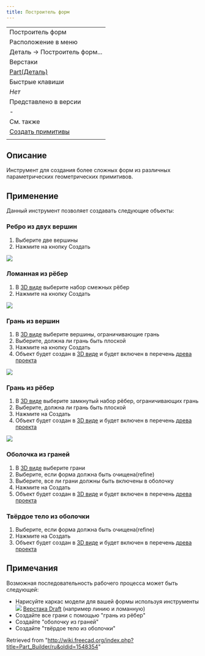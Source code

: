 ```yaml
---
title: Построитель форм
---
```

|  |
| --- |
| Построитель форм |
| Расположение в меню |
| Деталь -> Построитель форм... |
| Верстаки |
| [Part(Деталь)](/Part_Workbench/ru "Part Workbench/ru") |
| Быстрые клавиши |
| *Нет* |
| Представлено в версии |
| - |
| См. также |
| [Создать примитивы](/Part_Primitives/ru "Part Primitives/ru") |
|  |

## Описание

Инструмент для создания более сложных форм из различных параметрических геометрических примитивов.

## Применение

Данный инструмент позволяет создавать следующие объекты:

### Ребро из двух вершин

1. Выберите две вершины
2. Нажмите на кнопку Создать

![](/images/Edge_from_verts-1.gif)

### Ломанная из рёбер

1. В [3D виде](/3D_view/ru "3D view/ru") выберите набор смежных рёбер
2. Нажмите на кнопку Создать

![](/images/Wire_from_edges-1.gif)

### Грань из вершин

1. В [3D виде](/3D_view/ru "3D view/ru") выберите вершины, ограничивающие грань
2. Выберите, должна ли грань быть плоской
3. Нажмите на кнопку Создать
4. Объект будет создан в [3D виде](/3D_view/ru "3D view/ru") и будет включен в перечень [древа проекта](/Tree_view/ru "Tree view/ru")

![](/images/Face_from_verts.gif)

### Грань из рёбер

1. В [3D виде](/3D_view/ru "3D view/ru") выберите замкнутый набор рёбер, ограничивающих грань
2. Выберите, должна ли грань быть плоской
3. Нажмите на Создать
4. Объект будет создан в [3D виде](/3D_view/ru "3D view/ru") и будет включен в перечень [древа проекта](/Tree_view/ru "Tree view/ru")

![](/images/Face_from_edges.gif)

### Оболочка из граней

1. В [3D виде](/3D_view/ru "3D view/ru") выберите грани
2. Выберите, если форма должна быть очищена(refine)
3. Выберите, все ли грани должны быть включены в оболочку
4. Нажмите на Создать
5. Объект будет создан в [3D виде](/3D_view/ru "3D view/ru") и будет включен в перечень [древа проекта](/Tree_view/ru "Tree view/ru")

### Твёрдое тело из оболочки

1. Выберите, если форма должна быть очищена(refine)
2. Нажмите на Создать
3. Объект будет создан в [3D виде](/3D_view/ru "3D view/ru") и будет включен в перечень [древа проекта](/Tree_view/ru "Tree view/ru")

## Примечания

Возможная последовательность рабочего процесса может быть следующей:

* Нарисуйте каркас модели для вашей формы используя инструменты ![](/images/Workbench_Draft.svg) [Верстака Draft](/Draft_Workbench/ru "Draft Workbench/ru") (например линию и ломанную)
* Создайте все грани с помощью "грань из рёбер"
* Создайте "оболочку из граней"
* Создайте "твёрдое тело из оболочки"

Retrieved from "<http://wiki.freecad.org/index.php?title=Part_Builder/ru&oldid=1548354>"